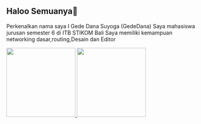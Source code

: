 ## Haloo Semuanya👋  
  
 Perkenalkan nama saya I Gede Dana Suyoga (GedeDana)
 Saya mahasiswa jurusan semester 6 di ITB STIKOM Bali
 Saya memiliki kemampuan networking dasar,routing,Desain dan Editor  
 
<p align="left">
<a href="https://github.com/GedeDana">
  <img height="180em" src="https://github-readme-stats-eight-theta.vercel.app/api?username=GedeDana&show_icons=true&theme=algolia&include_all_commits=true&count_private=true"/>
  <img height="180em" src="https://github-readme-stats-eight-theta.vercel.app/api/top-langs/?username=GedeDana&layout=compact&langs_count=8&theme=algolia"/>
</a>
</p>
